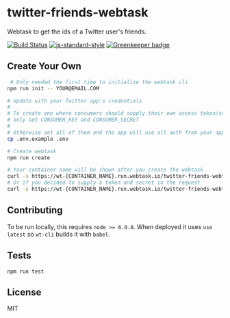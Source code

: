 twitter-friends-webtask
==================

Webtask to get the ids of a Twitter user's friends.

[![Build Status](https://travis-ci.org/lukekarrys/twitter-friends-webtask.png?branch=master)](https://travis-ci.org/lukekarrys/twitter-friends-webtask)
[![js-standard-style](https://img.shields.io/badge/code%20style-standard-brightgreen.svg?style=flat)](https://github.com/feross/standard)
[![Greenkeeper badge](https://badges.greenkeeper.io/lukekarrys/twitter-friends-webtask.svg)](https://greenkeeper.io/)


## Create Your Own

```sh
 # Only needed the first time to initialize the webtask cli
npm run init -- YOUR@EMAIL.COM

# Update with your Twitter app's credentials
#
# To create one where consumers should supply their own access token/secret
# only set CONSUMER_KEY and CONSUMER_SECRET
#
# Otherwise set all of them and the app will use all auth from your app
cp .env.example .env

# Create webtask
npm run create

# Your container name will be shown after you create the webtask
curl -s https://wt-{CONTAINER_NAME}.run.webtask.io/twitter-friends-webtask?id=USER_ID
# Or if you decided to supply a token and secret in the request
curl -s https://wt-{CONTAINER_NAME}.run.webtask.io/twitter-friends-webtask?id=USER_ID&token=TOKEN&secret=SECRET
```


## Contributing

To be run locally, this requires `node >= 6.0.0`. When deployed it uses `use latest` so `wt-cli` builds it with `babel`.


## Tests

`npm run test`


## License

MIT
